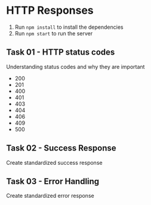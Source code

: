 # HTTP Responses

1. Run `npm install` to install the dependencies
2. Run `npm start` to run the server

## Task 01 - HTTP status codes

Understanding status codes and why they are important

- 200
- 201
- 400
- 401
- 403
- 404
- 406
- 409
- 500

## Task 02 - Success Response

Create standardized success response

## Task 03 - Error Handling

Create standardized error response
